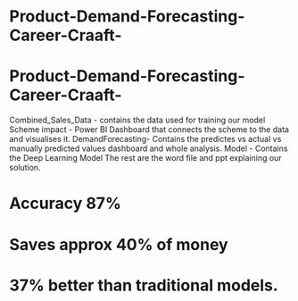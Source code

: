 # Product-Demand-Forecasting-Career-Craaft-

# Product-Demand-Forecasting-Career-Craaft-
Combined_Sales_Data - contains the data used for training our model
Scheme impact - Power BI Dashboard that connects the scheme to the data and visualises it.
DemandForecasting- Contains the predictes vs actual vs manually predicted values dashboard and whole analysis.
Model - Contains the Deep Learning Model
The rest are the word file and ppt explaining our solution.


# Accuracy 87%
# Saves approx 40% of money
# 37% better than traditional models.
